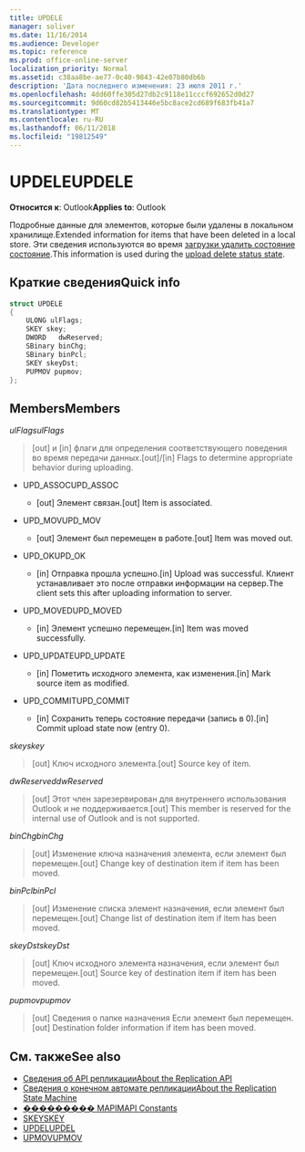 ```yaml
---
title: UPDELE
manager: soliver
ms.date: 11/16/2014
ms.audience: Developer
ms.topic: reference
ms.prod: office-online-server
localization_priority: Normal
ms.assetid: c38aa8be-ae77-0c40-9843-42e07b80db6b
description: 'Дата последнего изменения: 23 июля 2011 г.'
ms.openlocfilehash: 4dd60ffe305d27db2c9118e11cccf692652d0d27
ms.sourcegitcommit: 9d60cd82b5413446e5bc8ace2cd689f683fb41a7
ms.translationtype: MT
ms.contentlocale: ru-RU
ms.lasthandoff: 06/11/2018
ms.locfileid: "19812549"
---
```

# <a name="updele"></a><span data-ttu-id="43043-103">UPDELE</span><span class="sxs-lookup"><span data-stu-id="43043-103">UPDELE</span></span>

<span data-ttu-id="43043-104">**Относится к**: Outlook</span><span class="sxs-lookup"><span data-stu-id="43043-104">**Applies to**: Outlook</span></span> 
  
<span data-ttu-id="43043-105">Подробные данные для элементов, которые были удалены в локальном хранилище.</span><span class="sxs-lookup"><span data-stu-id="43043-105">Extended information for items that have been deleted in a local store.</span></span> <span data-ttu-id="43043-106">Эти сведения используются во время [загрузки удалить состояние состояние](upload-delete-status-state.md).</span><span class="sxs-lookup"><span data-stu-id="43043-106">This information is used during the [upload delete status state](upload-delete-status-state.md).</span></span>
  
## <a name="quick-info"></a><span data-ttu-id="43043-107">Краткие сведения</span><span class="sxs-lookup"><span data-stu-id="43043-107">Quick info</span></span>

```cpp
struct UPDELE 
{ 
    ULONG ulFlags; 
    SKEY skey; 
    DWORD   dwReserved; 
    SBinary binChg; 
    SBinary binPcl; 
    SKEY skeyDst; 
    PUPMOV pupmov; 
};
```

## <a name="members"></a><span data-ttu-id="43043-108">Members</span><span class="sxs-lookup"><span data-stu-id="43043-108">Members</span></span>

<span data-ttu-id="43043-109">_ulFlags_</span><span class="sxs-lookup"><span data-stu-id="43043-109">_ulFlags_</span></span>
  
> <span data-ttu-id="43043-110">[out] и [in] флаги для определения соответствующего поведения во время передачи данных.</span><span class="sxs-lookup"><span data-stu-id="43043-110">[out]/[in] Flags to determine appropriate behavior during uploading.</span></span>
    
  - <span data-ttu-id="43043-111">UPD_ASSOC</span><span class="sxs-lookup"><span data-stu-id="43043-111">UPD_ASSOC</span></span>
    
    - <span data-ttu-id="43043-112">[out] Элемент связан.</span><span class="sxs-lookup"><span data-stu-id="43043-112">[out] Item is associated.</span></span>
    
  - <span data-ttu-id="43043-113">UPD_MOV</span><span class="sxs-lookup"><span data-stu-id="43043-113">UPD_MOV</span></span>
    
    - <span data-ttu-id="43043-114">[out] Элемент был перемещен в работе.</span><span class="sxs-lookup"><span data-stu-id="43043-114">[out] Item was moved out.</span></span>
    
  - <span data-ttu-id="43043-115">UPD_OK</span><span class="sxs-lookup"><span data-stu-id="43043-115">UPD_OK</span></span> 
    
    - <span data-ttu-id="43043-116">[in] Отправка прошла успешно.</span><span class="sxs-lookup"><span data-stu-id="43043-116">[in] Upload was successful.</span></span> <span data-ttu-id="43043-117">Клиент устанавливает это после отправки информации на сервер.</span><span class="sxs-lookup"><span data-stu-id="43043-117">The client sets this after uploading information to server.</span></span>
    
  - <span data-ttu-id="43043-118">UPD_MOVED</span><span class="sxs-lookup"><span data-stu-id="43043-118">UPD_MOVED</span></span>
    
    - <span data-ttu-id="43043-119">[in] Элемент успешно перемещен.</span><span class="sxs-lookup"><span data-stu-id="43043-119">[in] Item was moved successfully.</span></span>
    
  - <span data-ttu-id="43043-120">UPD_UPDATE</span><span class="sxs-lookup"><span data-stu-id="43043-120">UPD_UPDATE</span></span>
    
    - <span data-ttu-id="43043-121">[in] Пометить исходного элемента, как изменения.</span><span class="sxs-lookup"><span data-stu-id="43043-121">[in] Mark source item as modified.</span></span>
    
  - <span data-ttu-id="43043-122">UPD_COMMIT</span><span class="sxs-lookup"><span data-stu-id="43043-122">UPD_COMMIT</span></span>
    
    - <span data-ttu-id="43043-123">[in] Сохранить теперь состояние передачи (запись в 0).</span><span class="sxs-lookup"><span data-stu-id="43043-123">[in] Commit upload state now (entry 0).</span></span>
    
<span data-ttu-id="43043-124">_skey_</span><span class="sxs-lookup"><span data-stu-id="43043-124">_skey_</span></span>
  
> <span data-ttu-id="43043-125">[out] Ключ исходного элемента.</span><span class="sxs-lookup"><span data-stu-id="43043-125">[out] Source key of item.</span></span>
    
<span data-ttu-id="43043-126">_dwReserved_</span><span class="sxs-lookup"><span data-stu-id="43043-126">_dwReserved_</span></span>
  
> <span data-ttu-id="43043-127">[out] Этот член зарезервирован для внутреннего использования Outlook и не поддерживается.</span><span class="sxs-lookup"><span data-stu-id="43043-127">[out] This member is reserved for the internal use of Outlook and is not supported.</span></span>
    
<span data-ttu-id="43043-128">_binChg_</span><span class="sxs-lookup"><span data-stu-id="43043-128">_binChg_</span></span>
  
> <span data-ttu-id="43043-129">[out] Изменение ключа назначения элемента, если элемент был перемещен.</span><span class="sxs-lookup"><span data-stu-id="43043-129">[out] Change key of destination item if item has been moved.</span></span>
    
<span data-ttu-id="43043-130">_binPcl_</span><span class="sxs-lookup"><span data-stu-id="43043-130">_binPcl_</span></span>
  
> <span data-ttu-id="43043-131">[out] Изменение списка элемент назначения, если элемент был перемещен.</span><span class="sxs-lookup"><span data-stu-id="43043-131">[out] Change list of destination item if item has been moved.</span></span>
    
<span data-ttu-id="43043-132">_skeyDst_</span><span class="sxs-lookup"><span data-stu-id="43043-132">_skeyDst_</span></span>
  
> <span data-ttu-id="43043-133">[out] Ключ исходного элемента назначения, если элемент был перемещен.</span><span class="sxs-lookup"><span data-stu-id="43043-133">[out] Source key of destination item if item has been moved.</span></span>
    
<span data-ttu-id="43043-134">_pupmov_</span><span class="sxs-lookup"><span data-stu-id="43043-134">_pupmov_</span></span>
  
> <span data-ttu-id="43043-135">[out] Сведения о папке назначения Если элемент был перемещен.</span><span class="sxs-lookup"><span data-stu-id="43043-135">[out] Destination folder information if item has been moved.</span></span>
    
## <a name="see-also"></a><span data-ttu-id="43043-136">См. также</span><span class="sxs-lookup"><span data-stu-id="43043-136">See also</span></span>

- [<span data-ttu-id="43043-137">Сведения об API репликации</span><span class="sxs-lookup"><span data-stu-id="43043-137">About the Replication API</span></span>](about-the-replication-api.md) 
- [<span data-ttu-id="43043-138">Сведения о конечном автомате репликации</span><span class="sxs-lookup"><span data-stu-id="43043-138">About the Replication State Machine</span></span>](about-the-replication-state-machine.md)
- [<span data-ttu-id="43043-139">��������� MAPI</span><span class="sxs-lookup"><span data-stu-id="43043-139">MAPI Constants</span></span>](mapi-constants.md)
- [<span data-ttu-id="43043-140">SKEY</span><span class="sxs-lookup"><span data-stu-id="43043-140">SKEY</span></span>](skey.md)
- [<span data-ttu-id="43043-141">UPDEL</span><span class="sxs-lookup"><span data-stu-id="43043-141">UPDEL</span></span>](updel.md)
- [<span data-ttu-id="43043-142">UPMOV</span><span class="sxs-lookup"><span data-stu-id="43043-142">UPMOV</span></span>](upmov.md)

